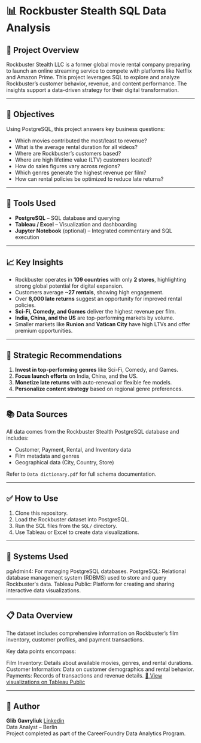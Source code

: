 # 📊 Rockbuster Stealth SQL Data Analysis

## 🚀 Project Overview

Rockbuster Stealth LLC is a former global movie rental company preparing to launch an online streaming service to compete with platforms like Netflix and Amazon Prime. This project leverages SQL to explore and analyze Rockbuster’s customer behavior, revenue, and content performance. The insights support a data-driven strategy for their digital transformation.

---

## 🎯 Objectives

Using PostgreSQL, this project answers key business questions:

- Which movies contributed the most/least to revenue?
- What is the average rental duration for all videos?
- Where are Rockbuster’s customers based?
- Where are high lifetime value (LTV) customers located?
- How do sales figures vary across regions?
- Which genres generate the highest revenue per film?
- How can rental policies be optimized to reduce late returns?

---

## 🔧 Tools Used

- **PostgreSQL** – SQL database and querying
- **Tableau / Excel** – Visualization and dashboarding
- **Jupyter Notebook** (optional) – Integrated commentary and SQL execution

---

## 📈 Key Insights

- Rockbuster operates in **109 countries** with only **2 stores**, highlighting strong global potential for digital expansion.
- Customers average **~27 rentals**, showing high engagement.
- Over **8,000 late returns** suggest an opportunity for improved rental policies.
- **Sci-Fi, Comedy, and Games** deliver the highest revenue per film.
- **India, China, and the US** are top-performing markets by volume.
- Smaller markets like **Runion** and **Vatican City** have high LTVs and offer premium opportunities.

---

## 📌 Strategic Recommendations

1. **Invest in top-performing genres** like Sci-Fi, Comedy, and Games.
2. **Focus launch efforts** on India, China, and the US.
3. **Monetize late returns** with auto-renewal or flexible fee models.
4. **Personalize content strategy** based on regional genre preferences.

---

## 📚 Data Sources

All data comes from the Rockbuster Stealth PostgreSQL database and includes:

- Customer, Payment, Rental, and Inventory data
- Film metadata and genres
- Geographical data (City, Country, Store)

Refer to `Data dictionary.pdf` for full schema documentation.

---

## ✅ How to Use

1. Clone this repository.
2. Load the Rockbuster dataset into PostgreSQL.
3. Run the SQL files from the `SQL/` directory.
4. Use Tableau or Excel to create data visualizations.

---

## 🧰 Systems Used

pgAdmin4: For managing PostgreSQL databases.
PostgreSQL: Relational database management system (RDBMS) used to store and query Rockbuster's data.
Tableau Public: Platform for creating and sharing interactive data visualizations.

---

## 📋 Data Overview

The dataset includes comprehensive information on Rockbuster’s film inventory, customer profiles, and payment transactions.

Key data points encompass:

Film Inventory: Details about available movies, genres, and rental durations.
Customer Information: Data on customer demographics and rental behavior.
Payments: Records of transactions and revenue details.
[🔗 View visualizations on Tableau Public](https://public.tableau.com/app/profile/hlib.havryliuk/viz/Ex_3_10/Rockbusterstoryboard?publish=yes)
  
---

## 🙋 Author

**Glib Gavryliuk** [Linkedin](https://www.linkedin.com/in/glebaz/)  
Data Analyst – Berlin  
Project completed as part of the CareerFoundry Data Analytics Program.
